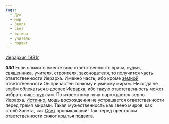 ```yaml
---
tags:
  - Дух
  - мир
  - Земля
  - свет
  - истина
  - учитель
  - подвиг
---
```


[Иерархия 1931г](/agni/1931)

___330___
Если сложить вместе всю ответственность врача, судьи, священника, [учителя](/tag/#учитель), строителя, законодателя, то получится часть ответственности Иерарха. Именно часть, ибо кроме [земной](/tag/#Земля) ответственности Он причастен тонкому и умному мирам. Никогда не зовём облекаться в доспех Иерарха, ибо такую ответственность может избрать лишь [дух](/tag/#Дух) сам. По известному лучу нарождается зерно Иерарха. [Истинно](/tag/#истина), мощь восхождения не устрашается ответственности перед тремя мирами. Такая мужественность как звено миров, как столб Завета, как [Свет](/tag/#свет) проникающий! Так перед престолом ответственности сияют крылья подвига.   

